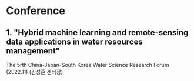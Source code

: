 # Conference

## 1. "Hybrid machine learning and remote-sensing data applications in water resources management"
The 5rth China-Japan-South Korea Water Science Research Forum (2022.11) (김성훈 센터장)
